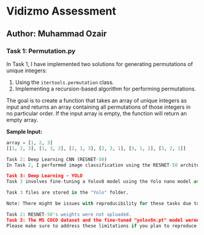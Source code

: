 # Vidizmo Assessment

## Author: Muhammad Ozair

### Task 1: Permutation.py

In Task 1, I have implemented two solutions for generating permutations of unique integers:
1. Using the `itertools.permutation` class.
2. Implementing a recursion-based algorithm for performing permutations.

The goal is to create a function that takes an array of unique integers as input and returns an array containing all permutations of those integers in no particular order. If the input array is empty, the function will return an empty array.

**Sample Input:**
```python
array = [1, 2, 3]
[[1, 2, 3], [1, 3, 2], [2, 1, 3], [2, 3, 1], [3, 1, 2], [3, 2, 1]]

Task 2: Deep Learning CNN (RESNET-50)
In Task 2, I performed image classification using the RESNET-50 architecture on the STL-10 dataset. However, due to resource limitations on Colab, I couldn't train the model for longer epochs.

Task 3: Deep Learning - YOLO
Task 3 involves fine-tuning a Yolov8 model using the Yolo nano model as a base. The goal was to train the model on the MS COCO car damage detection dataset for 2 epochs and then apply the trained model to infer on a provided video.

Task 3 files are stored in the "Yolo" folder.

Note: There might be issues with reproducibility for these tasks due to limited resources and storage constraints. Some files were not uploaded:

Task 2: RESNET-50's weights were not uploaded.
Task 3: The MS COCO dataset and the fine-tuned "yolov8n.pt" model weren't uploaded.
Please make sure to address these limitations if you plan to reproduce the tasks or need access to missing files.
